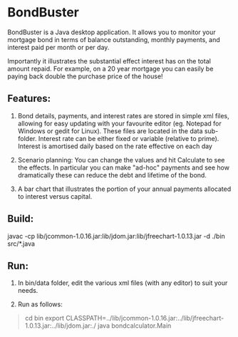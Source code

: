 # BondBuster
BondBuster is a Java desktop application. It allows you to monitor your mortgage bond in terms of balance outstanding, monthly payments, and interest paid per month or per day.

Importantly it illustrates the substantial effect interest has on the total amount repaid.
  For example, on a 20 year mortgage you can easily be paying back double the purchase price of the house!
  
## Features:
1. Bond details, payments, and interest rates are stored in simple xml files, allowing for easy updating with your favourite editor (eg. Notepad for Windows or gedit for Linux). These files are located in the data sub-folder.
Interest rate can be either fixed or variable (relative to prime). Interest is amortised daily based on the rate effective on each day

2. Scenario planning: You can change the values and hit Calculate to see the effects. In particular you can make "ad-hoc" payments and see how dramatically these can reduce the debt and lifetime of the bond. 

3. A bar chart that illustrates the portion of your annual payments allocated to interest versus capital.


## Build:
javac -cp lib/jcommon-1.0.16.jar:lib/jdom.jar:lib/jfreechart-1.0.13.jar -d ./bin src/*.java


## Run:
1. In bin/data folder, edit the various xml files (with any editor) to suit your needs.

2. Run as follows:

> cd bin
> export CLASSPATH=../lib/jcommon-1.0.16.jar:../lib/jfreechart-1.0.13.jar:../lib/jdom.jar:./
> java bondcalculator.Main
